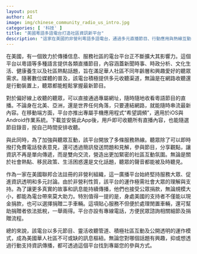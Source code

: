 ```yaml
---
layout: post
author: AI
image: img/chinese_community_radio_us_intro.jpg
categories: [ '科技' ]
title: "美國粵語多語電台打造社區資訊新平台"
description: "這家在美國的非營利粵語多語電台，通過多元直播節目、行動應用與熱線互動，串聯全球華人社區。無論透過網路或手機App，聽眾都能隨時收看新聞、文化、生活等節目，並參與雙向互動。平台推動資訊透明化，並接受包括捐贈二手車在內的多種公益支持，成為美國華人訊息與交流的重要樞紐。"
---
```

在美國，有一個致力於傳播信息、服務社區的電台平台正不斷擴大其影響力。這個平台以粵語等多種語言提供各類直播節目，內容涵蓋新聞時事、時政分析、文化生活、健康養生以及社區熱點話題，旨在滿足華人社區不同年齡層和興趣愛好的聽眾需求。隨著數位媒體的普及，該電台積極提供多元收聽渠道，無論是在網路收聽還是行動裝置上，聽眾都能輕鬆掌握最新節目。

對於偏好線上收聽的聽眾，可以直接通過專屬網址，隨時隨地收看粵語節目的直播。不論身在北美、亞洲，還是世界任何角落，只要連結網路，就能隨時串流最新內容。在移動端方面，平台亦推出專屬手機應用程式“希望調頻”，適用於iOS與Android作業系統。下載並安裝此App後，用戶即可收聽所有直播內容，也能隨選節目錄音，按自己時間安排收聽。

與此同時，為了加強與聽眾互動，該平台開放了多條服務熱線。聽眾除了可以即時撥打免費電話發表意見，還可透過簡訊發送問題和見解，參與節目，分享觀點，讓資訊不再是單向傳遞，而是雙向交流，營造出更加緊密的社區互動氛圍。無論是關於社會熱點、移民政策、生活困惑還是文化話題，聽眾的聲音都能被及時聽見。

作為一家在美國聯邦合法註冊的非營利組織，這一廣播平台始終堅持服務大眾、促進資訊透明和多元討論。由於非營利性質，該平台的運作極需社會大眾的理解與支持。為了讓更多真實的故事和訊息能持續傳播，他們也接受公眾捐款，無論規模大小，都能為電台帶來莫大助力。特別值得一提的是，身處美國的支持者不僅能以現金捐款，也可以選擇捐贈二手車輛。這項貼心服務不但便於處理閒置車輛，還可幫助捐贈者依法抵稅，一舉兩得。平台亦設有專線電話，方便民眾諮詢相關細節及捐贈流程。

總的來說，該電台以多元節目、靈活收聽管道、積極社區互動及公開透明的運作模式，成為美國華人社區不可或缺的訊息樞紐。無論您對哪個話題有興趣，抑或想透過行動支持資訊傳播，都可透過這個平台找到專屬您的參與方式。